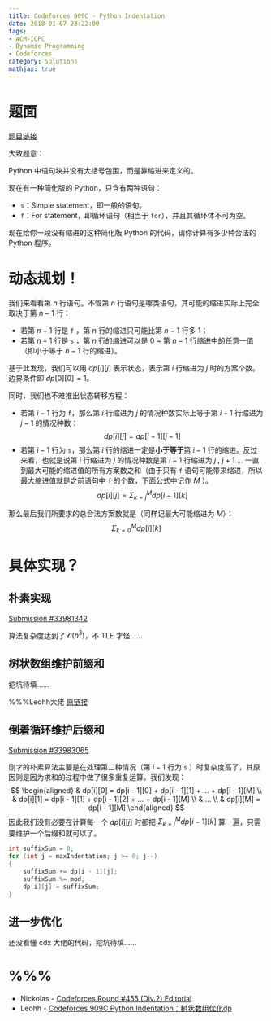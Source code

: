 ```yaml
---
title: Codeforces 909C - Python Indentation
date: 2018-01-07 23:22:00
tags: 
- ACM-ICPC
- Dynamic Programming
- Codeforces
category: Solutions
mathjax: true
---
```


# 题面

[题目链接](http://codeforces.com/contest/909/problem/C)

大致题意：

Python 中语句块并没有大括号包围，而是靠缩进来定义的。

现在有一种简化版的 Python，只含有两种语句：

-   `s`：Simple statement，即一般的语句。
-   `f`：For statement，即循环语句（相当于 `for`），并且其循环体不可为空。

现在给你一段没有缩进的这种简化版 Python 的代码，请你计算有多少种合法的 Python 程序。

# 动态规划！

我们来看看第 $n$ 行语句。不管第 $n$ 行语句是哪类语句，其可能的缩进实际上完全取决于第 $n - 1$ 行：

-   若第 $n - 1$ 行是 `f` ，第 $n$ 行的缩进只可能比第 $n - 1$ 行多 1；
-   若第 $n - 1$ 行是 `s` ，第 $n$ 行的缩进可以是 0 ~ 第 $n - 1$ 行缩进中的任意一值（即小于等于 $n - 1$ 行的缩进）。

基于此发现，我们可以用 $dp[i][j]$ 表示状态，表示第 $i$ 行缩进为 $j$ 时的方案个数。边界条件即 $dp[0][0] = 1$。

同时，我们也不难推出状态转移方程：

-   若第 $i  - 1$ 行为 `f`，那么第 $i$ 行缩进为 $j$ 的情况种数实际上等于第 $i - 1$ 行缩进为 $j - 1$ 的情况种数：
    $$
    dp[i][j] = dp[i - 1][j - 1]
    $$
-   若第 $i - 1$ 行为 `s`，那么第 $i$ 行的缩进一定是**小于等于**第 $i - 1$ 行的缩进。反过来看，也就是说第 $i$ 行缩进为 $j$ 的情况种数是第 $i - 1$ 行缩进为 $j$ , $j + 1$ ... 一直到最大可能的缩进值的所有方案数之和（由于只有 `f` 语句可能带来缩进，所以最大缩进值就是之前语句中 `f` 的个数，下面公式中记作 $M$ ）。
    $$
    dp[i][j] = \Sigma_{k = j}^{M} dp[i - 1][k]
    $$


那么最后我们所要求的总合法方案数就是（同样记最大可能缩进为 $M$）：
$$
\Sigma_{k = 0}^{M} dp[i][k]
$$


# 具体实现？

## 朴素实现

[Submission #33981342](http://codeforces.com/contest/909/submission/33981342)

算法复杂度达到了 $\mathcal{O}(n^3)$，不 TLE 才怪……

## 树状数组维护前缀和

挖坑待填……

%%%Leohh大佬 [原链接](http://www.cnblogs.com/Leohh/p/8135525.html)

## 倒着循环维护后缀和

[Submission #33983065](http://codeforces.com/contest/909/submission/33983065)

刚才的朴素算法主要是在处理第二种情况（第 $i - 1$ 行为 `s` ）时复杂度高了，其原因则是因为求和的过程中做了很多重复运算。我们发现：
$$
\begin{aligned}
& dp[i][0] = dp[i - 1][0] + dp[i - 1][1] + ... + dp[i - 1][M] \\
& dp[i][1] = dp[i - 1][1] + dp[i - 1][2] + ... + dp[i - 1][M] \\
& ... \\
& dp[i][M] = dp[i - 1][M]
\end{aligned}
$$
因此我们没有必要在计算每一个 $dp[i][j]$ 时都把 $\Sigma_{k = j}^{M} dp[i - 1][k]$ 算一遍，只需要维护一个后缀和就可以了。

```cpp
int suffixSum = 0;
for (int j = maxIndentation; j >= 0; j--)
{
    suffixSum += dp[i - 1][j];
    suffixSum %= mod;
    dp[i][j] = suffixSum;
}
```

## 进一步优化

还没看懂 cdx 大佬的代码，挖坑待填……



# %%%

-   Nickolas - [Codeforces Round #455 (Div.2) Editorial](http://codeforces.com/blog/entry/56666)
-   Leohh - [Codeforces 909C Python Indentation：树状数组优化dp](http://www.cnblogs.com/Leohh/p/8135525.html)